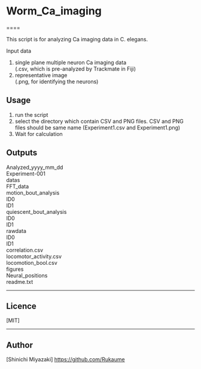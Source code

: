 # Worm_Ca_imaging

====

This script is for analyzing Ca imaging data in C. elegans.  

Input data  
1. single plane multiple neuron Ca imaging data  
(.csv, which is pre-analyzed by Trackmate in Fiji) 
2. representative image   
(.png, for identifying the neurons) 

## Usage  
1. run the script  
2. select the directory which contain CSV and PNG files. CSV and PNG files should be same name (Experiment1.csv and Experiment1.png)  
3. Wait for calculation  

## Outputs  
Analyzed_yyyy_mm_dd  
	Experiment-001   
		datas   
			FFT_data    
			motion_bout_analysis  
				ID0   
				ID1  
			quiescent_bout_analysis  
				ID0  
				ID1  
			rawdata  
				ID0  
				ID1  
			correlation.csv  
			locomotor_activity.csv  
			locomotion_bool.csv  
		figures  
		Neural_positions  
	readme.txt  


---  
## Licence  
[MIT]  

---
## Author  
[Shinichi Miyazaki] https://github.com/Rukaume

